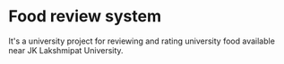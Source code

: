 # Food review system
It's a university project for reviewing and rating university food available near JK Lakshmipat University.
